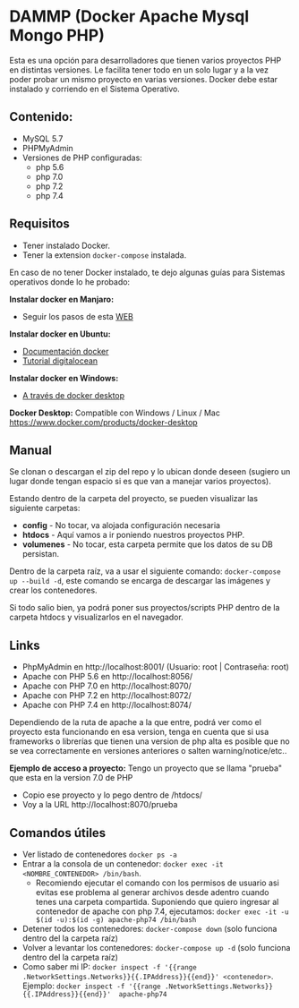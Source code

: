 # DAMMP (Docker Apache Mysql Mongo PHP)

Esta es una opción para desarrolladores que tienen varios proyectos PHP en distintas versiones. Le facilita tener todo en un solo lugar y a la vez poder probar un mismo proyecto en varias versiones.
Docker debe estar instalado y corriendo en el Sistema Operativo.

## Contenido:
- MySQL 5.7
- PHPMyAdmin
- Versiones de PHP configuradas: 
    - php 5.6
    - php 7.0
    - php 7.2
    - php 7.4

## Requisitos
- Tener instalado Docker.
- Tener la extension `docker-compose` instalada.

En caso de no tener Docker instalado, te dejo algunas guías para Sistemas operativos donde lo he probado:

**Instalar docker en Manjaro:** 
- Seguir los pasos de esta [WEB](https://manjaro.site/how-to-install-docker-on-manjaro-18-0/)

**Instalar docker en Ubuntu:** 
- [Documentación docker](https://docs.docker.com/install/linux/docker-ce/ubuntu/)
- [Tutorial digitalocean](https://www.digitalocean.com/community/tutorials/como-instalar-y-usar-docker-en-ubuntu-18-04-1-es)

**Instalar docker en Windows:**
- [A través de docker desktop](https://www.docker.com/products/docker-desktop)

**Docker Desktop:**
Compatible con Windows / Linux / Mac
https://www.docker.com/products/docker-desktop

## Manual

Se clonan o descargan el zip del repo y lo ubican donde deseen (sugiero un lugar donde tengan espacio si es que van a manejar varios proyectos).

Estando dentro de la carpeta del proyecto, se pueden visualizar las siguiente carpetas:
- **config** - No tocar, va alojada configuración necesaria
- **htdocs** - Aquí vamos a ir poniendo nuestros proyectos PHP.
- **volumenes** - No tocar, esta carpeta permite que los datos de su DB persistan.

Dentro de la carpeta raíz, va a usar el siguiente comando:
`docker-compose up --build -d`, este comando se encarga de descargar las imágenes y crear los contenedores.

Si todo salio bien, ya podrá poner sus proyectos/scripts PHP dentro de la carpeta htdocs y visualizarlos en el navegador.

## Links
- PhpMyAdmin en http://localhost:8001/ (Usuario: root | Contraseña: root)
- Apache con PHP 5.6 en http://localhost:8056/
- Apache con PHP 7.0 en http://localhost:8070/
- Apache con PHP 7.2 en http://localhost:8072/
- Apache con PHP 7.4 en http://localhost:8074/

Dependiendo de la ruta de apache a la que entre, podrá ver como el proyecto esta funcionando en esa version, tenga en cuenta que si usa frameworks o librerías que tienen una version de php alta es posible que no se vea correctamente en versiones anteriores o salten warning/notice/etc..

**Ejemplo de acceso a proyecto:** 
Tengo un proyecto que se llama "prueba" que esta en la version 7.0 de PHP
- Copio ese proyecto y lo pego dentro de /htdocs/
- Voy a la URL http://localhost:8070/prueba


## Comandos útiles
- Ver listado de contenedores `docker ps -a`
- Entrar a la consola de un contenedor: `docker exec -it <NOMBRE_CONTENEDOR> /bin/bash`.  
    - Recomiendo ejecutar el comando con los permisos de usuario asi evitas ese problema al generar archivos desde adentro cuando tenes una carpeta compartida. Suponiendo que quiero ingresar al contenedor de apache con php 7.4, ejecutamos: `docker exec -it -u $(id -u):$(id -g) apache-php74 /bin/bash`
- Detener todos los contenedores: `docker-compose down` (solo funciona dentro del la carpeta raíz)
- Volver a levantar los contenedores: `docker-compose up -d` (solo funciona dentro del la carpeta raíz)
- Como saber mi IP: `docker inspect -f '{{range .NetworkSettings.Networks}}{{.IPAddress}}{{end}}' <contenedor>`. Ejemplo: `docker inspect -f '{{range .NetworkSettings.Networks}}{{.IPAddress}}{{end}}'  apache-php74`

